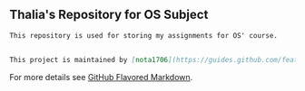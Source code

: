 ## Thalia's Repository for OS Subject

```markdown
This repository is used for storing my assignments for OS' course.


This project is maintained by [nota1706](https://guides.github.com/features/mastering-markdown/).
```

For more details see [GitHub Flavored Markdown](https://github.com/nota1706).
